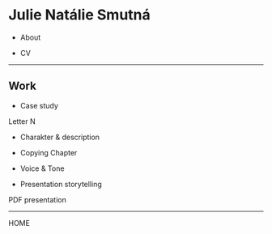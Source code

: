 # Julie Natálie Smutná

- About

- CV

---

## Work

- Case study

Letter N

- Charakter & description

- Copying Chapter

- Voice & Tone

- Presentation storytelling

PDF presentation

---

HOME
